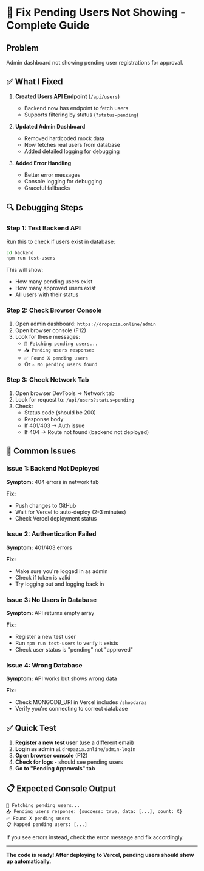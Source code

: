 # 🔧 Fix Pending Users Not Showing - Complete Guide

## Problem
Admin dashboard not showing pending user registrations for approval.

## ✅ What I Fixed

1. **Created Users API Endpoint** (`/api/users`)
   - Backend now has endpoint to fetch users
   - Supports filtering by status (`?status=pending`)

2. **Updated Admin Dashboard**
   - Removed hardcoded mock data
   - Now fetches real users from database
   - Added detailed logging for debugging

3. **Added Error Handling**
   - Better error messages
   - Console logging for debugging
   - Graceful fallbacks

## 🔍 Debugging Steps

### Step 1: Test Backend API

Run this to check if users exist in database:

```bash
cd backend
npm run test-users
```

This will show:
- How many pending users exist
- How many approved users exist
- All users with their status

### Step 2: Check Browser Console

1. Open admin dashboard: `https://dropazia.online/admin`
2. Open browser console (F12)
3. Look for these messages:
   - `🔄 Fetching pending users...`
   - `📥 Pending users response:`
   - `✅ Found X pending users`
   - Or `⚠️ No pending users found`

### Step 3: Check Network Tab

1. Open browser DevTools → Network tab
2. Look for request to: `/api/users?status=pending`
3. Check:
   - Status code (should be 200)
   - Response body
   - If 401/403 → Auth issue
   - If 404 → Route not found (backend not deployed)

## 🚨 Common Issues

### Issue 1: Backend Not Deployed
**Symptom:** 404 errors in network tab

**Fix:** 
- Push changes to GitHub
- Wait for Vercel to auto-deploy (2-3 minutes)
- Check Vercel deployment status

### Issue 2: Authentication Failed
**Symptom:** 401/403 errors

**Fix:**
- Make sure you're logged in as admin
- Check if token is valid
- Try logging out and logging back in

### Issue 3: No Users in Database
**Symptom:** API returns empty array

**Fix:**
- Register a new test user
- Run `npm run test-users` to verify it exists
- Check user status is "pending" not "approved"

### Issue 4: Wrong Database
**Symptom:** API works but shows wrong data

**Fix:**
- Check MONGODB_URI in Vercel includes `/shopdaraz`
- Verify you're connecting to correct database

## ✅ Quick Test

1. **Register a new test user** (use a different email)
2. **Login as admin** at `dropazia.online/admin-login`
3. **Open browser console** (F12)
4. **Check for logs** - should see pending users
5. **Go to "Pending Approvals" tab**

## 📋 Expected Console Output

```
🔄 Fetching pending users...
📥 Pending users response: {success: true, data: [...], count: X}
✅ Found X pending users
📋 Mapped pending users: [...]
```

If you see errors instead, check the error message and fix accordingly.

---

**The code is ready! After deploying to Vercel, pending users should show up automatically.**

